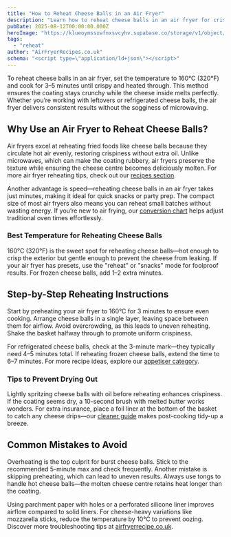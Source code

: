 ```yaml
---
title: "How to Reheat Cheese Balls in an Air Fryer"
description: "Learn how to reheat cheese balls in an air fryer for crispy, melty perfection. Ideal temps, timings, and tips to avoid drying them out."
pubDate: 2025-08-12T00:00:00.000Z
heroImage: "https://klueoymssxwfnxsvcyhv.supabase.co/storage/v1/object/public/md/how-to-reheat-cheese-balls-in-air-fryer-e12908a4.png"
tags:
  - "reheat"
author: "AirFryerRecipes.co.uk"
schema: "<script type=\"application/ld+json\"></script>"
---
```


<p>To reheat cheese balls in an air fryer, set the temperature to 160°C (320°F) and cook for 3–5 minutes until crispy and heated through. This method ensures the coating stays crunchy while the cheese inside melts perfectly. Whether you’re working with leftovers or refrigerated cheese balls, the air fryer delivers consistent results without the sogginess of microwaving.</p>  

<h2>Why Use an Air Fryer to Reheat Cheese Balls?</h2>  
<p>Air fryers excel at reheating fried foods like cheese balls because they circulate hot air evenly, restoring crispiness without extra oil. Unlike microwaves, which can make the coating rubbery, air fryers preserve the texture while ensuring the cheese centre becomes deliciously molten. For more air fryer reheating tips, check out our <a href=https://www.airfryerrecipe.co.uk/recipes>recipes section</a>.</p>  

<p>Another advantage is speed—reheating cheese balls in an air fryer takes just minutes, making it ideal for quick snacks or party prep. The compact size of most air fryers also means you can reheat small batches without wasting energy. If you’re new to air frying, our <a href=https://www.airfryerrecipe.co.uk/air-fryer-conversion-chart>conversion chart</a> helps adjust traditional oven times effortlessly.</p>  

<h3>Best Temperature for Reheating Cheese Balls</h3>  
<p>160°C (320°F) is the sweet spot for reheating cheese balls—hot enough to crisp the exterior but gentle enough to prevent the cheese from leaking. If your air fryer has presets, use the "reheat" or "snacks" mode for foolproof results. For frozen cheese balls, add 1–2 extra minutes.</p>  

<h2>Step-by-Step Reheating Instructions</h2>  
<p>Start by preheating your air fryer to 160°C for 3 minutes to ensure even cooking. Arrange cheese balls in a single layer, leaving space between them for airflow. Avoid overcrowding, as this leads to uneven reheating. Shake the basket halfway through to promote uniform crispiness.</p>  

<p>For refrigerated cheese balls, check at the 3-minute mark—they typically need 4–5 minutes total. If reheating frozen cheese balls, extend the time to 6–7 minutes. For more recipe ideas, explore our <a href=https://www.airfryerrecipe.co.uk/recipe-category/appetisers>appetiser category</a>.</p>  

<h3>Tips to Prevent Drying Out</h3>  
<p>Lightly spritzing cheese balls with oil before reheating enhances crispiness. If the coating seems dry, a 10-second brush with melted butter works wonders. For extra insurance, place a foil liner at the bottom of the basket to catch any cheese drips—our <a href=https://www.airfryerrecipe.co.uk/air-fryer-cleaner>cleaner guide</a> makes post-cooking tidy-up a breeze.</p>  

<h2>Common Mistakes to Avoid</h2>  
<p>Overheating is the top culprit for burst cheese balls. Stick to the recommended 5-minute max and check frequently. Another mistake is skipping preheating, which can lead to uneven results. Always use tongs to handle hot cheese balls—the molten cheese centre retains heat longer than the coating.</p>  

<p>Using parchment paper with holes or a perforated silicone liner improves airflow compared to solid liners. For cheese-heavy variations like mozzarella sticks, reduce the temperature by 10°C to prevent oozing. Discover more troubleshooting tips at <a href=https://www.airfryerrecipe.co.uk>airfryerrecipe.co.uk</a>.</p>